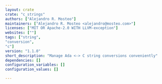```yaml
---
layout: crate
crate: "c_strings"
authors: ["Alejandro R. Mosteo"]
maintainers: ["Alejandro R. Mosteo <alejandro@mosteo.com>"]
licenses: ["MIT OR Apache-2.0 WITH LLVM-exception"]
websites: [""]
tags: ["string",
"conversion",
"c"]
version: "1.1.0"
short_description: "Manage Ada <-> C string conversions conveniently"
dependencies: []
configuration_variables: []
configuration_values: []

---
```



